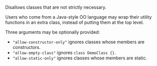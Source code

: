 
Disallows classes that are not strictly necessary.


Users who come from a Java-style OO language may wrap
their utility functions in an extra class, instead of
putting them at the top level.


Three arguments may be optionally provided:

* `"allow-constructor-only"` ignores classes whose members are constructors.
* `"allow-empty-class"` ignores `class DemoClass {}`.
* `"allow-static-only"` ignores classes whose members are static.